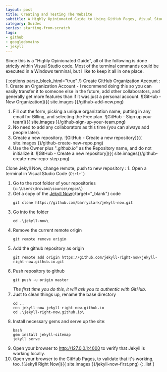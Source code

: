 ```yaml
---
layout: post
title: Creating and Testing The Website
subtitle: A Highly Opinionated Guide to Using GitHub Pages, Visual Studio Code, Jekyll, Google Domains, and Cloudflare to Create a Basic Secure Website  
category: Guides
series: starting-from-scratch
tags:
- github
- googledomains
- jekyll
---
```


Since this is a "Highly Opinionated Guide", all of the following is done strictly within Visual Studio code. Most of the terminal commands could be executed in a Windows terminal, but I like to keep it all in one place.

{::options parse_block_html="true" /}
Create GitHub Organization Account
: 1. Create an Organization Account - I recommend doing this so you can easily transfer it to someone else in the future, add other collaborators, and generally get more features than if it was just a personal account. ![GitHub - New Organization]({{ site.images }}/github-add-new.png)
  1. Fill out the form, picking a unique organization name, putting in any email for Billing, and selecting the Free plan. ![GitHub - Sign up your team]({{ site.images }}/github-sign-up-your-team.png)
  1. No need to add any collaborators as this time (you can always add people later).
  1. Create a new repository. ![GitHub - Create a new repository]({{ site.images }}/github-create-new-repo.png)
  1. Use the Owner plus "_.github.io_" as the Repository name, and do not initialize it. ![GitHub - Create a new repository]({{ site.images}}/github-create-new-repo-step.png)

Clone Jekyll Now, change remote, push to new repository
: 1. Open a terminal in Visual Studio Code (``` Ctrl+` ```)
  1. Go to the root folder of your repositories (```c:\Users\drovani\source\repos\```)
  1. Get a copy of the [Jekyll Now](https://github.com/barryclark/jekyll-now){:target="_blank"} code  
     ```
     git clone https://github.com/barryclark/jekyll-now.git
     ```
  1. Go into the folder  
     ```
     cd .\jekyll-now\
     ```
  1. Remove the current remote origin  
     ```
     git remote remove origin
     ```
  1. Add the github repository as origin  
     ```
     git remote add origin https://github.com/jekyll-right-now/jekyll-right-now.github.io.git
     ```
  1. Push repository to github  
     ```
     git push -u origin master
     ```  
     _The first time you do this, it will ask you to authentic with GitHub._
  1. Just to clean things up, rename the base directory  
      ```
      cd ..
      ren jekyll-now jekyll-right-now.github.io
      cd .\jekyll-right-now.github.io\
      ```
  1. Install necessary gems and serve up the site:  
      ```
      bash
      gem install jekyll-sitemap
      jekyll serve
      ```
  1. Open your browser to <http://127.0.0.1:4000> to verify that Jekyll is working locally.
  1. Open your browser to the GitHub Pages, to validate that it's working, too. ![Jekyll Right Now]({{ site.images }}/jekyll-now-first.png)
{: .list }

[jekyll-now]: <https://github.com/barryclark/jekyll-now>